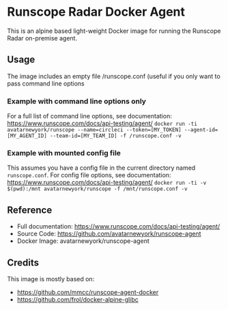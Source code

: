 # Runscope Radar Docker Agent
This is an alpine based light-weight Docker image for running the Runscope Radar on-premise agent.  

## Usage
The image includes an empty file /runscope.conf (useful if you only want to pass command line options

### Example with command line options only
For a full list of command line options, see documentation: https://www.runscope.com/docs/api-testing/agent/
`docker run -ti avatarnewyork/runscope --name=circleci --token=[MY_TOKEN] --agent-id=[MY_AGENT_ID] --team-id=[MY_TEAM_ID] -f /runscope.conf -v`

### Example with mounted config file
This assumes you have a config file in the current directory named `runscope.conf`.  For config file options, see documentation: https://www.runscope.com/docs/api-testing/agent/
`docker run -ti -v $(pwd):/mnt avatarnewyork/runscope -f /mnt/runscope.conf -v`

## Reference
* Full documentation: https://www.runscope.com/docs/api-testing/agent/
* Source Code: https://github.com/avatarnewyork/runscope-agent
* Docker Image: avatarnewyork/runscope-agent

## Credits
This image is mostly based on:
* https://github.com/mmcc/runscope-agent-docker
* https://github.com/frol/docker-alpine-glibc

